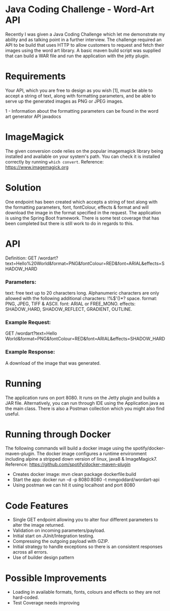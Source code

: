# Java Coding Challenge - Word-Art API

Recently I was given a Java Coding Challenge which let me demonstrate my ability
and as talking point in a further interview. The challenge required an API
to be build that uses HTTP to allow customers to request and fetch their images
using the word art library. A basic maven build script was supplied that can build
a WAR file and run the application with the jetty plugin.

# Requirements

Your API, which you are free to design as you wish [1], must be able to accept a
string of text, along with formatting parameters, and be able to serve up the
generated images as PNG or JPEG images.

1 - Information about the formatting parameters can be found in the word art
    generator API javadocs

# ImageMagick

The given conversion code relies on the popular imagemagick library being installed
and available on your system's path.  You can check it is installed correctly by
running `which convert`.
Reference: https://www.imagemagick.org

# Solution

One endpoint has been created which accepts a string of text along with the formatting
parameters, font, fontColour, effects & format and will download the image in the
format specified in the request. The application is using the Spring Boot framework. There is
some test coverage that has been completed but there is still work to do in regards to this.

# API

Definition:
GET /wordart?text=Hello%20World&format=PNG&fontColour=RED&font=ARIAL&effects=SHADOW_HARD

### Parameters:
text: free text up to 20 characters long.
      Alphanumeric characters are only allowed with the following additional characters: !%$'()*? space.
format: PNG, JPEG, TIFF & ASCII.
font: ARIAL or FREE_MONO.
effects: SHADOW_HARD, SHADOW_REFLECT, GRADIENT, OUTLINE.

### Example Request:
GET /wordart?text=Hello World&format=PNG&fontColour=RED&font=ARIAL&effects=SHADOW_HARD

### Example Response:
A download of the image that was generated.

# Running

The application runs on port 8080. It runs on the Jetty plugin and builds
a JAR file. Alternatively, you can run through IDE using the Application.java
as the main class. There is also a Postman collection which you might also find useful.

# Running through Docker

The following commands will build a docker image using the spotify/docker-maven-plugin. The
docker image configures a runtime environment including alpine a stripped down version of linux,
java8 & ImageMagick7.
Reference: https://github.com/spotify/docker-maven-plugin

- Creates docker image: mvn clean package dockerfile:build
- Start the app: docker run -d -p 8080:8080 -t mmgoddard/wordart-api
- Using postman we can hit it using localhost and port 8080

# Code Features

- Single GET endpoint allowing you to alter four different parameters to alter the image returned.
- Validation on incoming parameters/payload.
- Initial start on JUnit/Integration testing.
- Compressing the outgoing payload with GZIP.
- Initial strategy to handle exceptions so there is an consistent responses across all errors.
- Use of builder design pattern

# Possible Improvements

- Loading in available formats, fonts, colours and effects so they are not hard-coded.
- Test Coverage needs improving
